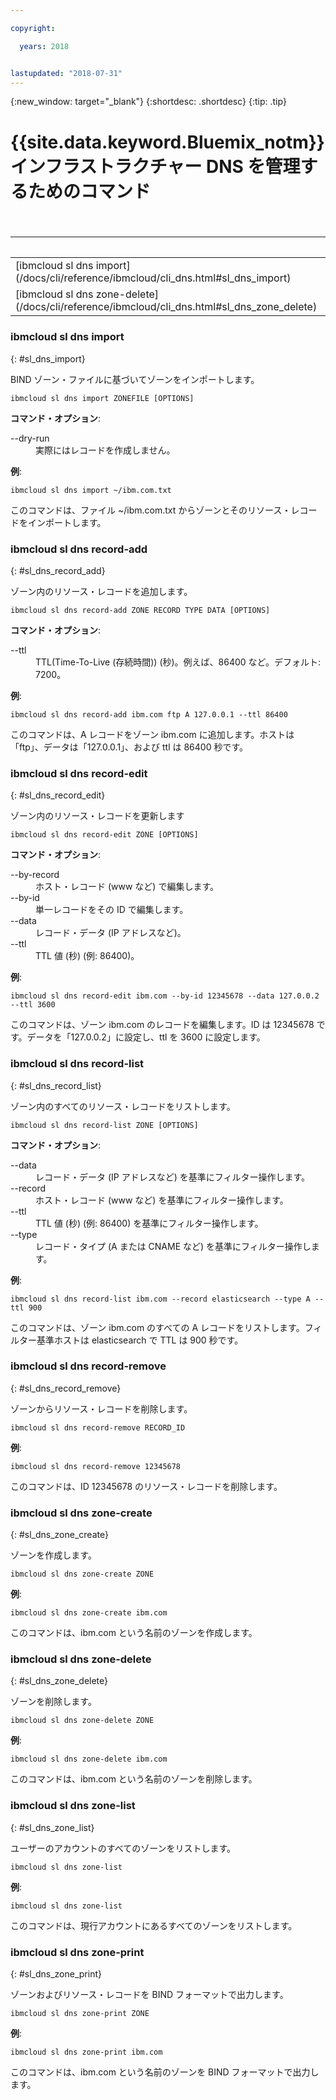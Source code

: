 ```yaml
---

copyright:

  years: 2018


lastupdated: "2018-07-31"
---
```


{:new_window: target="_blank"}
{:shortdesc: .shortdesc}
{:tip: .tip}

# {{site.data.keyword.Bluemix_notm}} インフラストラクチャー DNS を管理するためのコマンド

<table summary="コマンドの詳細情報を表示するリンクが含まれたアルファベット順の汎用 {{site.data.keyword.Bluemix_notm}} インフラストラクチャー・コマンド">
<caption>表 1. {{site.data.keyword.Bluemix_notm}} インフラストラクチャー DNS コマンド</caption>
 <thead>
 <th colspan="6">{{site.data.keyword.Bluemix_notm}} インフラストラクチャー DNS コマンド</th>
 </thead>
 <tbody>
 <tr>
 <td>[ibmcloud sl dns import](/docs/cli/reference/ibmcloud/cli_dns.html#sl_dns_import)</td>
 <td>[ibmcloud sl dns record-add](/docs/cli/reference/ibmcloud/cli_dns.html#sl_dns_record_add)</td>
 <td>[ibmcloud sl dns record-edit](/docs/cli/reference/ibmcloud/cli_dns.html#sl_dns_record_edit)</td>
 <td>[ibmcloud sl dns record-list](/docs/cli/reference/ibmcloud/cli_dns.html#sl_dns_record_list)</td>
 <td>[ibmcloud sl dns record-remove](/docs/cli/reference/ibmcloud/cli_dns.html#sl_dns_record_remove)</td>
 <td>[ibmcloud sl dns zone-create](/docs/cli/reference/ibmcloud/cli_dns.html#sl_dns_zone_create)</td>
 </tr>
 <tr>
   <td>[ibmcloud sl dns zone-delete](/docs/cli/reference/ibmcloud/cli_dns.html#sl_dns_zone_delete)</td>
   <td>[ibmcloud sl dns zone-list](/docs/cli/reference/ibmcloud/cli_dns.html#sl_dns_zone_list)</td>
   <td>[ibmcloud sl dns zone-print](/docs/cli/reference/ibmcloud/cli_dns.html#sl_dns_zone_print)</td>
 </tr>
   </tbody>
 </table>

### ibmcloud sl dns import
{: #sl_dns_import}

BIND ゾーン・ファイルに基づいてゾーンをインポートします。
```
ibmcloud sl dns import ZONEFILE [OPTIONS]
```

<strong>コマンド・オプション</strong>:
<dl>
<dt>--dry-run</dt>
<dd>実際にはレコードを作成しません。</dd>
</dl>

**例**:
```
ibmcloud sl dns import ~/ibm.com.txt
```
このコマンドは、ファイル ~/ibm.com.txt からゾーンとそのリソース・レコードをインポートします。

### ibmcloud sl dns record-add
{: #sl_dns_record_add}

ゾーン内のリソース・レコードを追加します。
```
ibmcloud sl dns record-add ZONE RECORD TYPE DATA [OPTIONS]
```

<strong>コマンド・オプション</strong>:
<dl>
<dt>--ttl</dt>
<dd>TTL(Time-To-Live (存続時間)) (秒)。例えば、86400 など。デフォルト: 7200。</dd>
</dl>

**例**:
```
ibmcloud sl dns record-add ibm.com ftp A 127.0.0.1 --ttl 86400
```
このコマンドは、A レコードをゾーン ibm.com に追加します。ホストは「ftp」、データは「127.0.0.1」、および ttl は 86400 秒です。

### ibmcloud sl dns record-edit
{: #sl_dns_record_edit}

ゾーン内のリソース・レコードを更新します
```
ibmcloud sl dns record-edit ZONE [OPTIONS]
```

<strong>コマンド・オプション</strong>:
<dl>
<dt>--by-record</dt>
<dd>ホスト・レコード (www など) で編集します。</dd>
<dt>--by-id</dt>
<dd>単一レコードをその ID で編集します。</dd>
<dt>--data</dt>
<dd>レコード・データ (IP アドレスなど)。</dd>
<dt>--ttl</dt>
<dd>TTL 値 (秒) (例: 86400)。</dd>
</dl>

**例**:
```
ibmcloud sl dns record-edit ibm.com --by-id 12345678 --data 127.0.0.2 --ttl 3600
```
このコマンドは、ゾーン ibm.com のレコードを編集します。ID は 12345678 です。データを「127.0.0.2」に設定し、ttl を 3600 に設定します。

### ibmcloud sl dns record-list
{: #sl_dns_record_list}

ゾーン内のすべてのリソース・レコードをリストします。
```
ibmcloud sl dns record-list ZONE [OPTIONS]
```

<strong>コマンド・オプション</strong>:
<dl>
<dt>--data</dt>
<dd>レコード・データ (IP アドレスなど) を基準にフィルター操作します。</dd>
<dt>--record</dt>
<dd>ホスト・レコード (www など) を基準にフィルター操作します。</dd>
<dt>--ttl</dt>
<dd>TTL 値 (秒) (例: 86400) を基準にフィルター操作します。</dd>
<dt>--type</dt>
<dd>レコード・タイプ (A または CNAME など) を基準にフィルター操作します。</dd>
</dl>

**例**:
```
ibmcloud sl dns record-list ibm.com --record elasticsearch --type A --ttl 900
```
このコマンドは、ゾーン ibm.com のすべての A レコードをリストします。フィルター基準ホストは elasticsearch で TTL は 900 秒です。

### ibmcloud sl dns record-remove
{: #sl_dns_record_remove}

ゾーンからリソース・レコードを削除します。
```
ibmcloud sl dns record-remove RECORD_ID
```


**例**:
```
ibmcloud sl dns record-remove 12345678
```
このコマンドは、ID 12345678 のリソース・レコードを削除します。

### ibmcloud sl dns zone-create
{: #sl_dns_zone_create}

ゾーンを作成します。
```
ibmcloud sl dns zone-create ZONE
```


**例**:
```
ibmcloud sl dns zone-create ibm.com
```
このコマンドは、ibm.com という名前のゾーンを作成します。

### ibmcloud sl dns zone-delete
{: #sl_dns_zone_delete}

ゾーンを削除します。
```
ibmcloud sl dns zone-delete ZONE
```


**例**:
```
ibmcloud sl dns zone-delete ibm.com
```
このコマンドは、ibm.com という名前のゾーンを削除します。

### ibmcloud sl dns zone-list
{: #sl_dns_zone_list}

ユーザーのアカウントのすべてのゾーンをリストします。
```
ibmcloud sl dns zone-list
```


**例**:
```
ibmcloud sl dns zone-list
```
このコマンドは、現行アカウントにあるすべてのゾーンをリストします。

### ibmcloud sl dns zone-print
{: #sl_dns_zone_print}

ゾーンおよびリソース・レコードを BIND フォーマットで出力します。
```
ibmcloud sl dns zone-print ZONE
```


**例**:
```
ibmcloud sl dns zone-print ibm.com
```
このコマンドは、ibm.com という名前のゾーンを BIND フォーマットで出力します。
